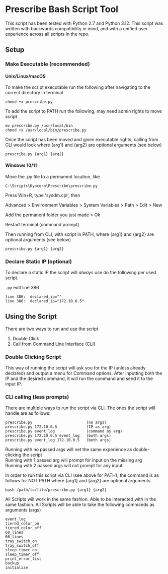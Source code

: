# Prescribe Bash Script Tool

This script has been tested with Python 2.7 and Python 3.12. This script was written with backwards compatibility in mind, and with a unified user experience across all scripts in the repo.

## Setup

### Make Executable (recommended)

#### Unix/Linux/macOS

To make the script executable run the following after navigating to the correct directory in terminal

```shell
chmod +x prescribe.py
```

To add the script to PATH run the following, may need admin rights to move script

```shell
mv prescribe.py /usr/local/bin
chmod +x /usr/local/bin/prescribe.py
```

Once the script has been moved and given executable rights, calling from CLI would look where {arg1} and {arg2} are optional arguments (see below)

```shell
prescribe.py {arg1} {arg2}
```

#### Windows 10/11

Move the .py file to a permanent location, like 

    C:\Scripts\Kyocera\Prescribe\prescribe.py

Press Win+R, type 'sysdm.cpl', then <Enter>

Advanced > Environment Variables > System Variables > Path > Edit > New

Add the permanent folder you just made > Ok

Restart terminal (command prompt)

Then running from CLI, with script in PATH, where {arg1} and {arg2} are optional arguments (see below)

```shell
prescribe.py {arg1} {arg2}
```

### Declare Static IP (optional)
To declare a static IP the script will *always* use do the following per used script.

`.py` edit line 386

    line 386:  declared_ip=""
    line 386:  declared_ip="172.10.0.5"

## Using the Script
There are two ways to run and use the script
1) Double Click
2) Call from Command Line Interface (CLI)

### Double Clicking Script
This way of running the script will ask you for the IP (unless already declared) and output a menu for Command options. After inputting both the IP and the desired command, it will run the command and send it to the input IP.

### CLI calling (less prompts)
There are multiple ways to run the script via CLI. The ones the script will handle are as follows:

    prescribe.py                        (no args)
    prescribe.py 172.10.0.5             (IP as arg)
    prescribe.py event_log              (command as arg)
    prescribe.py 172.10.0.5 event_log   (both args)
    prescribe.py event_log 172.10.0.5   (both args)

Running with no passed args will net the same experience as double-clicking the script<br>
Running with 1 passed arg will prompt for input on the missing arg<br>
Running with 2 passed args will not prompt for any input

In order to run this script via CLI (see above for PATH), the command is as follows for NOT PATH where {arg1} and {arg2} are optional arguments

```shell
bash /path/to/file/prescribe.py {arg1} {arg2}
```

All Scripts will work in the same fashion. Able to be interacted with in the same fashion. All Scripts will be able to take the following commands as arguments (args)

    event_log
    tiered_color_on
    tiered_color_off
    60_lines
    66_lines
    tray_switch_on
    tray_switch_off
    sleep_timer_on
    sleep_timer_off
    print_error_list
    backup
    initialize